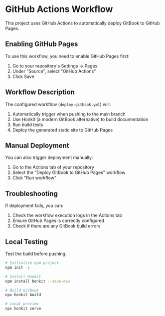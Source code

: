 # GitHub Actions Workflow

This project uses GitHub Actions to automatically deploy GitBook to GitHub Pages.

## Enabling GitHub Pages

To use this workflow, you need to enable GitHub Pages first:

1. Go to your repository's Settings -> Pages
2. Under "Source", select "GitHub Actions"
3. Click Save

## Workflow Description

The configured workflow (`deploy-gitbook.yml`) will:

1. Automatically trigger when pushing to the main branch
2. Use Honkit (a modern GitBook alternative) to build documentation
3. Run build tests
4. Deploy the generated static site to GitHub Pages

## Manual Deployment

You can also trigger deployment manually:

1. Go to the Actions tab of your repository
2. Select the "Deploy GitBook to GitHub Pages" workflow
3. Click "Run workflow"

## Troubleshooting

If deployment fails, you can:

1. Check the workflow execution logs in the Actions tab
2. Ensure GitHub Pages is correctly configured
3. Check if there are any GitBook build errors

## Local Testing

Test the build before pushing:

```bash
# Initialize npm project
npm init -y

# Install Honkit
npm install honkit --save-dev

# Build GitBook
npx honkit build

# Local preview
npx honkit serve
``` 